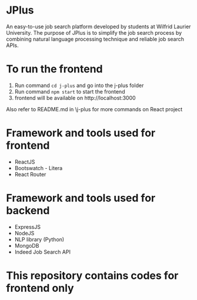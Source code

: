 # JPlus
An easy-to-use job search platform developed by students at Wilfrid Laurier University. The purpose of JPlus is to simplify the job search process by combining natural language processing technique and reliable job search APIs.

# To run the frontend
1. Run command `cd j-plus` and go into the j-plus folder
2. Run command `npm start` to start the frontend 
3. frontend will be available on http://localhost:3000

Also refer to README.md in \j-plus for more commands on React project

# Framework and tools used for frontend
- ReactJS
- Bootswatch - Litera
- React Router

# Framework and tools used for backend
- ExpressJS 
- NodeJS
- NLP library (Python)
- MongoDB
- Indeed Job Search API

# This repository contains codes for frontend only






